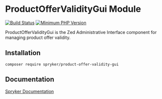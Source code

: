 # ProductOfferValidityGui Module
[![Build Status](https://travis-ci.org/spryker/product-offer-validity-gui.svg)](https://travis-ci.org/spryker/product-offer-validity-gui)
[![Minimum PHP Version](https://img.shields.io/badge/php-%3E%3D%207.3-8892BF.svg)](https://php.net/)

ProductOfferValidityGui is the Zed Administrative Interface component for managing product offer validity.

## Installation

```
composer require spryker/product-offer-validity-gui
```

## Documentation

[Spryker Documentation](https://academy.spryker.com/developing_with_spryker/module_guide/modules.html)
